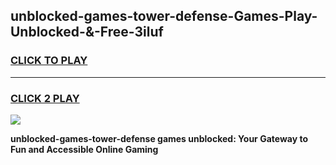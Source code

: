
## unblocked-games-tower-defense-Games-Play-Unblocked-&-Free-3iluf
<h3>
<a href="https://premium76.site?title=unblocked-games-tower-defense&ref=24A">CLICK TO PLAY</a></h3>
<hr>

<h3>
<a href="https://premium76.site?title=unblocked-games-tower-defense&ref=24A">CLICK 2 PLAY</a>
  
</h3>

<a href="https://premium76.site?title=unblocked-games-tower-defense&ref=24A"><img src="https://clearcache.store/games.png"></a>


**unblocked-games-tower-defense games unblocked: Your Gateway to Fun and Accessible Online Gaming**
